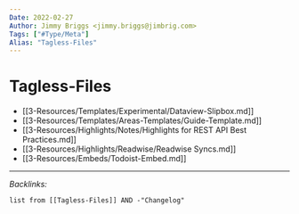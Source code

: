 ```yaml
---
Date: 2022-02-27
Author: Jimmy Briggs <jimmy.briggs@jimbrig.com>
Tags: ["#Type/Meta"]
Alias: "Tagless-Files"
---
```


# Tagless-Files

- [[3-Resources/Templates/Experimental/Dataview-Slipbox.md]]
- [[3-Resources/Templates/Areas-Templates/Guide-Template.md]]
- [[3-Resources/Highlights/Notes/Highlights for REST API Best Practices.md]]
- [[3-Resources/Highlights/Readwise/Readwise Syncs.md]]
- [[3-Resources/Embeds/Todoist-Embed.md]]

***

*Backlinks:*

```dataview
list from [[Tagless-Files]] AND -"Changelog"
```
